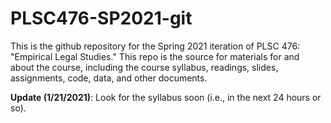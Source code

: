 # PLSC476-SP2021-git
 
This is the github repository for the Spring 2021 iteration of PLSC 476: "Empirical Legal Studies." This repo is the source for materials for and about the course, including the course syllabus, readings, slides, assignments, code, data, and other documents.

**Update (1/21/2021)**: Look for the syllabus soon (i.e., in the next 24 hours or so).
